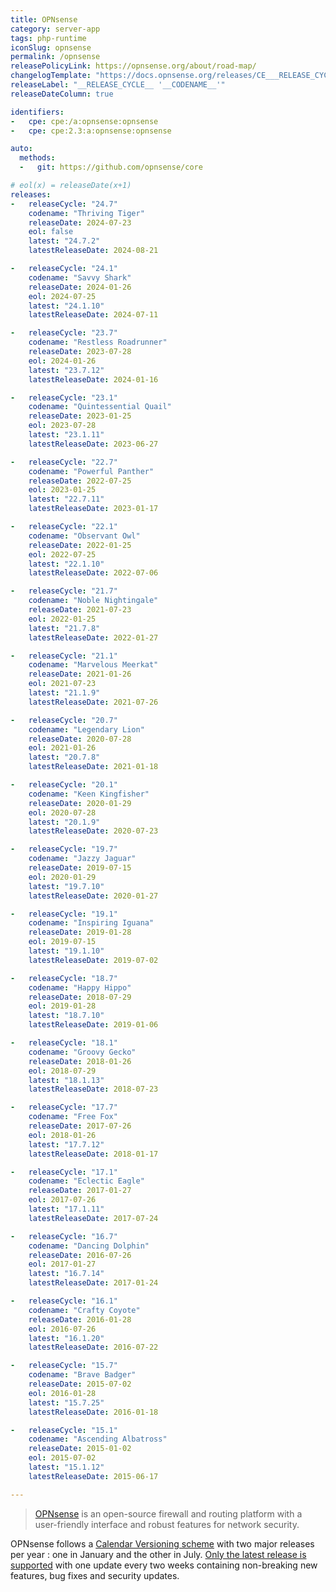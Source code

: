 ```yaml
---
title: OPNsense
category: server-app
tags: php-runtime
iconSlug: opnsense
permalink: /opnsense
releasePolicyLink: https://opnsense.org/about/road-map/
changelogTemplate: "https://docs.opnsense.org/releases/CE___RELEASE_CYCLE__.html"
releaseLabel: "__RELEASE_CYCLE__ '__CODENAME__'"
releaseDateColumn: true

identifiers:
-   cpe: cpe:/a:opnsense:opnsense
-   cpe: cpe:2.3:a:opnsense:opnsense

auto:
  methods:
  -   git: https://github.com/opnsense/core

# eol(x) = releaseDate(x+1)
releases:
-   releaseCycle: "24.7"
    codename: "Thriving Tiger"
    releaseDate: 2024-07-23
    eol: false
    latest: "24.7.2"
    latestReleaseDate: 2024-08-21

-   releaseCycle: "24.1"
    codename: "Savvy Shark"
    releaseDate: 2024-01-26
    eol: 2024-07-25
    latest: "24.1.10"
    latestReleaseDate: 2024-07-11

-   releaseCycle: "23.7"
    codename: "Restless Roadrunner"
    releaseDate: 2023-07-28
    eol: 2024-01-26
    latest: "23.7.12"
    latestReleaseDate: 2024-01-16

-   releaseCycle: "23.1"
    codename: "Quintessential Quail"
    releaseDate: 2023-01-25
    eol: 2023-07-28
    latest: "23.1.11"
    latestReleaseDate: 2023-06-27

-   releaseCycle: "22.7"
    codename: "Powerful Panther"
    releaseDate: 2022-07-25
    eol: 2023-01-25
    latest: "22.7.11"
    latestReleaseDate: 2023-01-17

-   releaseCycle: "22.1"
    codename: "Observant Owl"
    releaseDate: 2022-01-25
    eol: 2022-07-25
    latest: "22.1.10"
    latestReleaseDate: 2022-07-06

-   releaseCycle: "21.7"
    codename: "Noble Nightingale"
    releaseDate: 2021-07-23
    eol: 2022-01-25
    latest: "21.7.8"
    latestReleaseDate: 2022-01-27

-   releaseCycle: "21.1"
    codename: "Marvelous Meerkat"
    releaseDate: 2021-01-26
    eol: 2021-07-23
    latest: "21.1.9"
    latestReleaseDate: 2021-07-26

-   releaseCycle: "20.7"
    codename: "Legendary Lion"
    releaseDate: 2020-07-28
    eol: 2021-01-26
    latest: "20.7.8"
    latestReleaseDate: 2021-01-18

-   releaseCycle: "20.1"
    codename: "Keen Kingfisher"
    releaseDate: 2020-01-29
    eol: 2020-07-28
    latest: "20.1.9"
    latestReleaseDate: 2020-07-23

-   releaseCycle: "19.7"
    codename: "Jazzy Jaguar"
    releaseDate: 2019-07-15
    eol: 2020-01-29
    latest: "19.7.10"
    latestReleaseDate: 2020-01-27

-   releaseCycle: "19.1"
    codename: "Inspiring Iguana"
    releaseDate: 2019-01-28
    eol: 2019-07-15
    latest: "19.1.10"
    latestReleaseDate: 2019-07-02

-   releaseCycle: "18.7"
    codename: "Happy Hippo"
    releaseDate: 2018-07-29
    eol: 2019-01-28
    latest: "18.7.10"
    latestReleaseDate: 2019-01-06

-   releaseCycle: "18.1"
    codename: "Groovy Gecko"
    releaseDate: 2018-01-26
    eol: 2018-07-29
    latest: "18.1.13"
    latestReleaseDate: 2018-07-23

-   releaseCycle: "17.7"
    codename: "Free Fox"
    releaseDate: 2017-07-26
    eol: 2018-01-26
    latest: "17.7.12"
    latestReleaseDate: 2018-01-17

-   releaseCycle: "17.1"
    codename: "Eclectic Eagle"
    releaseDate: 2017-01-27
    eol: 2017-07-26
    latest: "17.1.11"
    latestReleaseDate: 2017-07-24

-   releaseCycle: "16.7"
    codename: "Dancing Dolphin"
    releaseDate: 2016-07-26
    eol: 2017-01-27
    latest: "16.7.14"
    latestReleaseDate: 2017-01-24

-   releaseCycle: "16.1"
    codename: "Crafty Coyote"
    releaseDate: 2016-01-28
    eol: 2016-07-26
    latest: "16.1.20"
    latestReleaseDate: 2016-07-22

-   releaseCycle: "15.7"
    codename: "Brave Badger"
    releaseDate: 2015-07-02
    eol: 2016-01-28
    latest: "15.7.25"
    latestReleaseDate: 2016-01-18

-   releaseCycle: "15.1"
    codename: "Ascending Albatross"
    releaseDate: 2015-01-02
    eol: 2015-07-02
    latest: "15.1.12"
    latestReleaseDate: 2015-06-17

---
```


> [OPNsense](https://opnsense.org/) is an open-source firewall and routing platform with a
> user-friendly interface and robust features for network security.

OPNsense follows a [Calendar Versioning scheme](https://docs.opnsense.org/manual/updates.html#updates)
with two major releases per year : one in January and the other in July. [Only the latest release
is supported](https://docs.opnsense.org/releases/CE_23.7.html#january-04-2024) with one update
every two weeks containing non-breaking new features, bug fixes and security updates.
